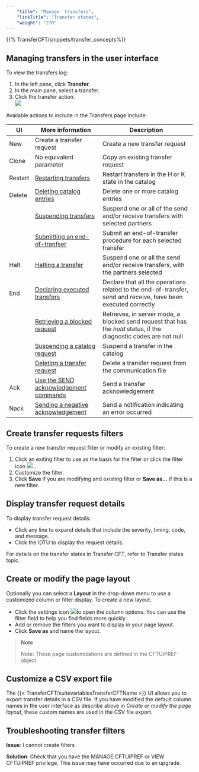 ```yaml
---
    "title": "Manage  transfers",
    "linkTitle": "Transfer states",
    "weight": "270"
---
```

{{% TransferCFT/snippets/transfer_concepts%}}

Managing transfers in the user interface
----------------------------------------

To view the transfers log:

1. In the left pane, click **Transfer**.
1. In the main pane, select a transfer.
1. Click the transfer action.  
    ![](/Images/TransferCFT/ui_transfers.png)

Available actions to include in the Transfers page include:


| UI  | More information  | Description  |
| --- | --- | --- |
| New  | Create a transfer request | Create a new transfer request  |
| Clone  | No equivalent parameter  | Copy an existing transfer request  |
| Restart  | [Restarting transfers](start_command) | Restart transfers in the H or K state in the catalog |
| Delete  | [Deleting catalog entries](../../../admin_intro/admin_commands_intro/delete_command) | Delete one or more catalog entries |
|   | [Suspending transfers](keep_command) | Suspend one or all of the send and/or receive transfers with selected partners |
|   | [Submitting an end-of-tranfser](submit_command) | Submit an end-of-transfer procedure for each selected transfer |
| Halt  | [Halting a transfer](halt_command) | Suspend one or all the send and/or receive transfers, with the partners selected |
| End  | [Declaring executed transfers](end_command) | Declare that all the operations related to the end-of-transfer, send and receive, have been executed correctly |
|   | [Retrieving a blocked request](resume_command) | Retrieves, in server mode, a blocked send request that has the *hold* status, if the diagnostic codes are not null |
|   | [Suspending a catalog request](kstate_command) | Suspend a transfer in the catalog |
|   | [Deleting a transfer request](clearcmd_command) | Delete a transfer request from the communication file |
| Ack  | [Use the SEND acknowledgement commands](../../../concepts/send_command/send_replies)  | Send a transfer acknowledgement  |
| Nack  | [Sending a negative acknowledgement](../../../concepts/send_command/transfers_neg_ack_pesit)  | Send a notification indicating an error occurred  |


Create transfer requests filters
--------------------------------

To create a new transfer request filter or modify an existing filter:

1. Click an exiting filter to use as the basis for the filter or click the filter icon ![](/Images/TransferCFT/filter_create.png) .
1. Customize the filter.
1. Click **Save** if you are modifying and existing filter or **Save as...** if this is a new filter.

Display transfer request details
--------------------------------

To display transfer request details:

- Click any line to expand details that include the severity, timing, code, and message.
- Click the IDTU to display the request details.

For details on the transfer states in Transfer CFT,
refer to Transfer states
topic.

Create or modify the page layout
--------------------------------

Optionally you can select a **Layout** in the drop-down menu to use a customized column or filter display. To create a new layout:

- Click the settings icon ![](/Images/TransferCFT/settings_icon.png)to open the column options. You can use the filter field to help you find fields more quickly.
- Add or remove the filters you want to display in your page layout.
- Click **Save as** and name the layout.

> **Note**
>
> Note: These page customizations are defined in the CFTUIPREF object.

Customize a CSV export file
---------------------------

The {{< TransferCFT/suitevariablesTransferCFTName  >}} UI allows you to export transfer details in a CSV file. If you have modified the default column names in the user interface as describe above in *Create or modify the page layout*, these custom names are used in the CSV file export.

Troubleshooting transfer filters
--------------------------------

****Issue****: I cannot create filters

****Solution****: Check that you have the MANAGE CFTUIPREF or VIEW CFTUIPREF privilege. This issue may have occurred due to an upgrade.
